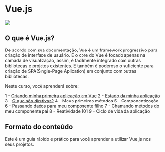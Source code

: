 # Vue.js

![](https://vuejs.org/images/logo.png)

## O que é **Vue.js**?

De acordo com sua documentação, Vue é um framework progressivo para criação de interface de usuário. E o core do Vue é focado apenas na camada de visualização, assim, é facilmente integrado com outras bibliotecas e projetos existentes. E também é poderoso o suficiente para criação de SPA(Single-Page Aplication) em conjunto com outras bibliotecas.

Neste curso, você aprenderá sobre:

1 - [Criando minha primeira aplicação em Vue](instalacao.md)
2 - [Estado da minha aplicação](setup.md)
3 - [O que são diretivas?](diretivas.md)
4 - Meus primeiros métodos
5 - Componentização
6 - Passando dados para meu componente filho
7 - Chamando métodos do meu componente pai
8 - Reatividade 101
9 - Ciclo de vida da aplicação

## **Formato do conteúdo**
Este é um guia rápido e prático para você aprender a utilizar Vue.js nos seus projetos.